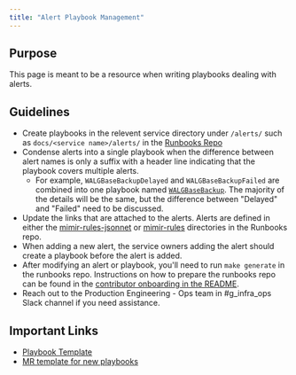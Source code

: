 ```yaml
---
title: "Alert Playbook Management"
---
```


## Purpose

This page is meant to be a resource when writing playbooks dealing with alerts. 

## Guidelines

- Create playbooks in the relevent service directory under `/alerts/` such as `docs/<service name>/alerts/` in the [Runbooks Repo](https://gitlab.com/gitlab-com/runbooks)
- Condense alerts into a single playbook when the difference between alert names is only a suffix with a header line indicating that the playbook covers multiple alerts.
  - For example, `WALGBaseBackupDelayed` and `WALGBaseBackupFailed` are combined into one playbook named [`WALGBaseBackup`](https://gitlab.com/gitlab-com/runbooks/-/blob/master/docs/patroni/alerts/walgBaseBackup.md). The majority of the details will be the same, but the difference between "Delayed" and "Failed" need to be discussed.
- Update the links that are attached to the alerts. Alerts are defined in either the [mimir-rules-jsonnet](https://gitlab.com/gitlab-com/runbooks/-/tree/master/mimir-rules-jsonnet) or [mimir-rules](https://gitlab.com/gitlab-com/runbooks/-/tree/master/mimir-rules) directories in the Runbooks repo.
- When adding a new alert, the service owners adding the alert should create a playbook before the alert is added.
- After modifying an alert or playbook, you'll need to run `make generate` in the runbooks repo. Instructions on how to prepare the runbooks repo can be found in the [contributor onboarding in the README](https://gitlab.com/gitlab-com/runbooks/-/tree/master#contributor-onboarding).
- Reach out to the Production Engineering - Ops team in #g_infra_ops Slack channel if you need assistance.

## Important Links

- [Playbook Template](https://gitlab.com/gitlab-com/runbooks/-/blob/master/docs/template-alert-playbook.md)
- [MR template for new playbooks](https://gitlab.com/gitlab-com/runbooks/-/blob/master/.gitlab/merge_request_templates/alert-playbook-template.md)

